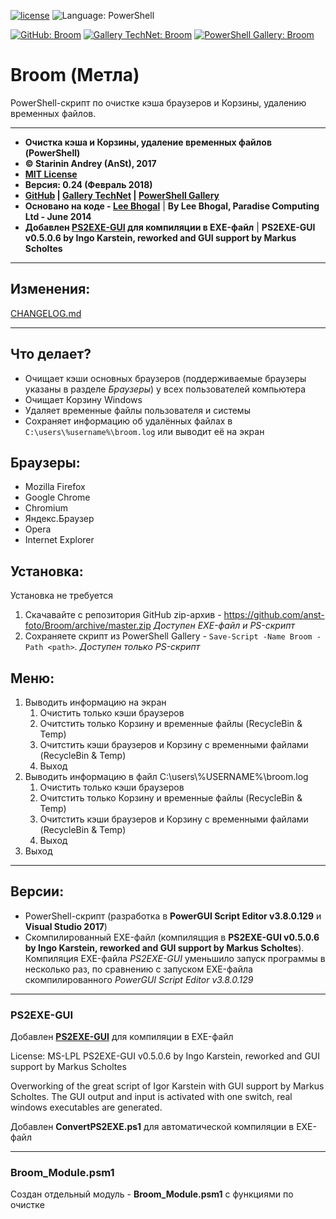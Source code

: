 ﻿[![license](https://img.shields.io/github/license/mashape/apistatus.svg)](https://github.com/anst-foto/Broom/blob/master/LICENSE)
![Language: PowerShell](https://img.shields.io/badge/language-PowerShell-blue.svg)

[![GitHub: Broom](https://img.shields.io/badge/GitHub-Broom-orange.svg)](https://github.com/anst-foto/Broom)
[![Gallery TechNet: Broom](https://img.shields.io/badge/Gallery%20TechNet-Broom-orange.svg)](https://gallery.technet.microsoft.com/PowerShell-f24f32cb)
[![PowerShell Gallery: Broom](https://img.shields.io/badge/PowerShell%20Gallery-Broom-orange.svg)](https://www.powershellgallery.com/packages/Broom)

# Broom (Метла)

PowerShell-скрипт по очистке кэша браузеров и Корзины, удалению временных файлов.

***

*  **Очистка кэша и Корзины, удаление временных файлов (PowerShell)**
*  **&copy; Starinin Andrey (AnSt), 2017**
*  **[MIT License](https://github.com/anst-foto/Broom/blob/master/LICENSE)**
*  **Версия: 0.24 (Февраль 2018)**
*  **[GitHub](https://github.com/anst-foto/Broom) | [Gallery TechNet](https://gallery.technet.microsoft.com/PowerShell-f24f32cb) | [PowerShell Gallery](https://www.powershellgallery.com/packages/Broom)**
*  **Основано на коде - [Lee Bhogal](https://github.com/lemtek/Powershell)** | **By Lee Bhogal, Paradise Computing Ltd - June 2014**
*  **Добавлен [PS2EXE-GUI](https://gallery.technet.microsoft.com/scriptcenter/PS2EXE-GUI-Convert-e7cb69d5) для компиляции в EXE-файл** | **PS2EXE-GUI v0.5.0.6 by Ingo Karstein, reworked and GUI support by Markus Scholtes**

***

## Изменения:
[CHANGELOG.md](https://github.com/anst-foto/Broom/blob/master/CHANGELOG.md)

***
## Что делает?
* Очищает кэши основных браузеров (поддерживаемые браузеры указаны в разделе *Браузеры*) у всех пользователей компьютера
* Очищает Корзину Windows
* Удаляет временные файлы пользователя и системы
* Сохраняет информацию об удалённых файлах в `C:\users\%username%\broom.log` или выводит её на экран

## Браузеры:
* Mozilla Firefox
* Google Chrome
* Chromium
* Яндекс.Браузер
* Opera
* Internet Explorer

## Установка:
Установка не требуется
1. Скачавайте с репозитория GitHub zip-архив - https://github.com/anst-foto/Broom/archive/master.zip *Доступен EXE-файл и PS-скрипт*
2. Сохраняете скрипт из PowerShell Gallery - `Save-Script -Name Broom -Path <path>`. *Доступен только PS-скрипт*

## Меню:
1. Выводить информацию на экран
   1. Очистить только кэши браузеров
   2. Очитстить только Корзину и временные файлы (RecycleBin & Temp)
   3. Очитстить кэши браузеров и Корзину с временными файлами (RecycleBin & Temp)
   4. Выход
2. Выводить информацию в файл C:\users\\%USERNAME%\broom.log
   1. Очистить только кэши браузеров
   2. Очитстить только Корзину и временные файлы (RecycleBin & Temp)
   3. Очитстить кэши браузеров и Корзину с временными файлами (RecycleBin & Temp)
   4. Выход
3. Выход

***
## Версии:
* PowerShell-скрипт (разработка в **PowerGUI Script Editor v3.8.0.129** и **Visual Studio 2017**)
* Скомпилированный EXE-файл (компиляцция в **PS2EXE-GUI v0.5.0.6 by Ingo Karstein, reworked and GUI support by Markus Scholtes**). Компиляция EXE-файла *PS2EXE-GUI* уменьшило запуск программы в несколько раз, по сравнению с запуском EXE-файла скомпилированного *PowerGUI Script Editor v3.8.0.129*

***
### PS2EXE-GUI
Добавлен **[PS2EXE-GUI](https://gallery.technet.microsoft.com/scriptcenter/PS2EXE-GUI-Convert-e7cb69d5)** для компиляции в EXE-файл

License: MS-LPL
PS2EXE-GUI v0.5.0.6 by Ingo Karstein, reworked and GUI support by Markus Scholtes

Overworking of the great script of Igor Karstein with GUI support by Markus Scholtes. 
The GUI output and input is activated with one switch, real windows executables are generated.

Добавлен **ConvertPS2EXE.ps1** для автоматической компиляции в EXE-файл

***
### Broom_Module.psm1
Создан отдельный модуль - **Broom_Module.psm1** с функциями по очистке